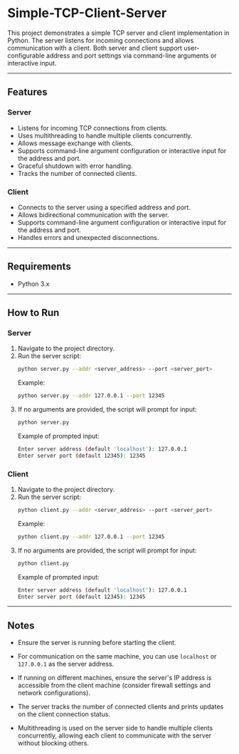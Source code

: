 # Simple-TCP-Client-Server

This project demonstrates a simple TCP server and client implementation in Python. The server listens for incoming connections and allows communication with a client. Both server and client support user-configurable address and port settings via command-line arguments or interactive input.

---

## Features

### Server
- Listens for incoming TCP connections from clients.
- Uses multithreading to handle multiple clients concurrently.
- Allows message exchange with clients.
- Supports command-line argument configuration or interactive input for the address and port.
- Graceful shutdown with error handling.
- Tracks the number of connected clients.

### Client
- Connects to the server using a specified address and port.
- Allows bidirectional communication with the server.
- Supports command-line argument configuration or interactive input for the address and port.
- Handles errors and unexpected disconnections.

---

## Requirements
- Python 3.x

---

## How to Run

### Server
1. Navigate to the project directory.
2. Run the server script:
   ```bash
   python server.py --addr <server_address> --port <server_port>
   ```
   Example:
   ```bash
   python server.py --addr 127.0.0.1 --port 12345
   ```
3. If no arguments are provided, the script will prompt for input:
   ```bash
   python server.py
   ```
   Example of prompted input:
   ```bash
   Enter server address (default 'localhost'): 127.0.0.1
   Enter server port (default 12345): 12345
   ```
### Client
1. Navigate to the project directory.
2. Run the server script:
   ```bash
   python client.py --addr <server_address> --port <server_port>
   ```
   Example:
   ```bash
   python client.py --addr 127.0.0.1 --port 12345
   ```
3. If no arguments are provided, the script will prompt for input:
   ```bash
   python client.py
   ```
   Example of prompted input:
   ```bash
   Enter server address (default 'localhost'): 127.0.0.1
   Enter server port (default 12345): 12345
   ```

---

## Notes

- Ensure the server is running before starting the client.

- For communication on the same machine, you can use `localhost` or `127.0.0.1` as the server address.

- If running on different machines, ensure the server's IP address is accessible from the client machine (consider firewall settings and network configurations).
  
- The server tracks the number of connected clients and prints updates on the client connection status.
  
- Multithreading is used on the server side to handle multiple clients concurrently, allowing each client to communicate with the server without blocking others.
